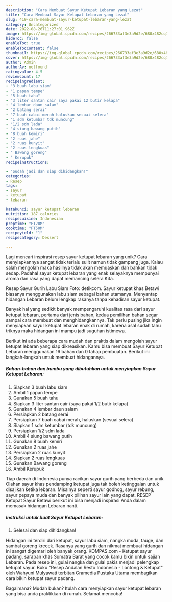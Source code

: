 ```yaml
---
description: "Cara Membuat Sayur Ketupat Lebaran yang Lezat"
title: "Cara Membuat Sayur Ketupat Lebaran yang Lezat"
slug: 419-cara-membuat-sayur-ketupat-lebaran-yang-lezat
category: Uncategorized
date: 2022-08-26T11:27:01.962Z
image: https://img-global.cpcdn.com/recipes/266733af3e3a9d2e/680x482cq70/sayur-ketupat-lebaran-foto-resep-utama.jpg
hideToc: false
enableToc: true
enableTocContent: false
thumbnail: https://img-global.cpcdn.com/recipes/266733af3e3a9d2e/680x482cq70/sayur-ketupat-lebaran-foto-resep-utama.jpg
cover: https://img-global.cpcdn.com/recipes/266733af3e3a9d2e/680x482cq70/sayur-ketupat-lebaran-foto-resep-utama.jpg
author: Admin
authorAv: notfound
ratingvalue: 4.5
reviewcount: 17
recipeingredient:
- "3 buah labu siam"
- "1 papan tempe"
- "5 buah tahu"
- "3 liter santan cair saya pakai 12 butir kelapa"
- "4 lembar daun salam"
- "2 batang serai"
- "7 buah cabai merah haluskan sesuai selera"
- "1 sdm ketumbar tdk muncung"
- "1/2 sdm lada"
- "4 siung bawang putih"
- "8 buah kemiri"
- "2 ruas jahe"
- "2 ruas kunyit"
- "2 ruas lengkuas"
- " Bawang goreng"
- " Kerupuk"
recipeinstructions:

- "Sudah jadi dan siap dihidangkan!"
categories:
- Resep
tags:
- sayur
- ketupat
- lebaran

katakunci: sayur ketupat lebaran 
nutrition: 187 calories
recipecuisine: Indonesian
preptime: "PT20M"
cooktime: "PT50M"
recipeyield: "1"
recipecategory: Dessert

---
```





Lagi mencari inspirasi resep sayur ketupat lebaran yang unik? Cara menyiapkannya sangat tidak terlalu sulit namun tidak gampang juga. Kalau salah mengolah maka hasilnya tidak akan memuaskan dan bahkan tidak sedap. Padahal sayur ketupat lebaran yang enak selayaknya mempunyai aroma dan rasa yang dapat memancing selera Kita.





Resep Sayur Gurih Labu Siam Foto: detikcom. Sayur ketupat khas Betawi biasanya menggunakan labu siam sebagai bahan utamanya. Menyantap hidangan Lebaran belum lengkap rasanya tanpa kehadiran sayur ketupat.

Banyak hal yang sedikit banyak mempengaruhi kualitas rasa dari sayur ketupat lebaran, pertama dari jenis bahan, kedua pemilihan bahan segar sampai cara membuat dan menghidangkannya. Tak perlu pusing jika ingin menyiapkan sayur ketupat lebaran enak di rumah, karena asal sudah tahu triknya maka hidangan ini mampu jadi suguhan istimewa.






Berikut ini ada beberapa cara mudah dan praktis dalam mengolah sayur ketupat lebaran yang siap dikreasikan. Kamu bisa membuat Sayur Ketupat Lebaran menggunakan 16 bahan dan 0 tahap pembuatan. Berikut ini langkah-langkah untuk membuat hidangannya.

<!--inarticleads1-->

##### Bahan-bahan dan bumbu yang dibutuhkan untuk menyiapkan Sayur Ketupat Lebaran:

1. Siapkan 3 buah labu siam
1. Ambil 1 papan tempe
1. Gunakan 5 buah tahu
1. Siapkan 3 liter santan cair (saya pakai 1/2 butir kelapa)
1. Gunakan 4 lembar daun salam
1. Persiapkan 2 batang serai
1. Persiapkan 7 buah cabai merah, haluskan (sesuai selera)
1. Siapkan 1 sdm ketumbar (tdk muncung)
1. Persiapkan 1/2 sdm lada
1. Ambil 4 siung bawang putih
1. Gunakan 8 buah kemiri
1. Gunakan 2 ruas jahe
1. Persiapkan 2 ruas kunyit
1. Siapkan 2 ruas lengkuas
1. Gunakan  Bawang goreng
1. Ambil  Kerupuk


Tiap daerah di Indonesia punya racikan sayur gurih yang berbeda dan unik. Olahan sayur khas pendamping ketupat juga tak boleh ketinggalan untuk disajikan ketika lebaran. Misalnya seperti sayur godhog, sayur rebung, sayur pepaya muda dan banyak pilihan sayur lain yang dapat. RESEP Ketupat Sayur Betawi berikut ini bisa menjadi inspirasi Anda dalam memasak hidangan Lebaran nanti. 

<!--inarticleads2-->

##### Instruksi untuk buat Sayur Ketupat Lebaran:


1. Selesai dan siap dihidangkan!

Hidangan ini terdiri dari ketupat, sayur labu siam, nangka muda, tauge, dan sambal goreng krecek. Rasanya yang gurih dan nikmat membuat hidangan ini sangat digemari oleh banyak orang. KOMPAS.com - Ketupat sayur padang, sarapan khas Sumatra Barat yang cocok kamu bikin untuk sajian Lebaran. Pada resep ini, gulai nangka dan gulai pakis menjadi pelengkap ketupat sayur. Buku &#34;Resep Andalan Resto Indonesia - Lontong &amp; Ketupat&#34; oleh Wahyuni Mulyawati terbitan Gramedia Pustaka Utama membagikan cara bikin ketupat sayur padang. 

Bagaimana? Mudah bukan? Itulah cara menyiapkan sayur ketupat lebaran yang bisa anda praktikkan di rumah. Selamat mencoba!
